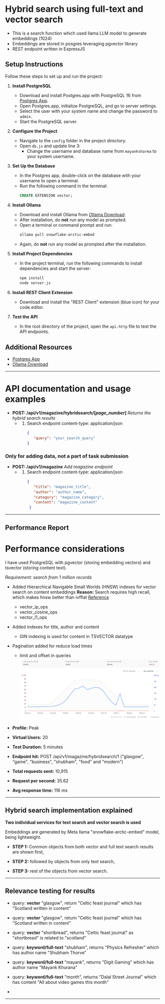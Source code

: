 # Hybrid search using full-text and vector search

- This is a search function which used llama LLM model to generate embeddings (1024)
- Embeddings are stored in posgres leveraging pgvector library
- REST endpoint written in ExpressJS

## Setup Instructions

Follow these steps to set up and run the project:

1. **Install PostgreSQL**
   - Download and install Postgres.app with PostgreSQL 16 from [Postgres App](https://postgresapp.com/).
   - Open Postgres.app, initialize PostgreSQL, and go to server settings.
   - Select the user with your system name and change the password to `admin`.
   - Start the PostgreSQL server.

2. **Configure the Project**
   - Navigate to the `config` folder in the project directory.
   - Open `db.js` and update line 3:
     - Change the username and database name from `mayanksharma` to your system username.

3. **Set Up the Database**
   - In the Postgres app, double-click on the database with your username to open a terminal.
   - Run the following command in the terminal:
     ```sql
     CREATE EXTENSION vector;
     ```

4. **Install Ollama**
   - Download and install Ollama from [Ollama Download](https://ollama.com/download).
   - After installation, do **not** run any model as prompted.
   - Open a terminal or command prompt and run:
     ```bash
     ollama pull snowflake-arctic-embed
     ```
   - Again, do **not** run any model as prompted after the installation.

5. **Install Project Dependencies**
   - In the project terminal, run the following commands to install dependencies and start the server:
     ```bash
     npm install
     node server.js
     ```

6. **Install REST Client Extension**
   - Download and install the "REST Client" extension (blue icon) for your code editor.

7. **Test the API**
   - In the root directory of the project, open the `api.http` file to test the API endpoints.

## Additional Resources

- [Postgres App](https://postgresapp.com/)
- [Ollama Download](https://ollama.com/download)

---

# API documentation and usage examples

- **POST: /api/v1/magazine/hybridsearch/[*page_number*]**
  *Returns the hybrid search results*
   - 1. Search endpoint content-type: application/json
        ```json
        {
           "query": "your_search_query"
        }
        ```
### Only for adding data, not a part of task submission
- **POST: /api/v1/magazine**
  *Add magazine endpoint*
   - 1. Search endpoint content-type: application/json
        ```json
        {
           "title": "magazine_title",
           "author": "author_name",
           "category": "magazine_category",
           "content": "magazine_content"
         }
        ```
---

## Performance Report
# Performance considerations

I have used PostgreSQL with pgvector (storing embedding vectors) and tsvector (storing content text).

*Requirement: search from 1 million records*

  - Added Hierarchical Navigable Small Worlds (HNSW) indexes for vector search on content embeddings
    **Reason:** Search requires high recall, which makes hnsw better than ivfflat [Reference](https://tembo.io/blog/vector-indexes-in-pgvector)
      - vector_ip_ops
      - vector_cosine_ops
      - vector_l1_ops
        
   - Added indexes for title, author and content
      - GIN indexing is used for content in TSVECTOR datatype
        
   - Pagination added for reduce load times
      - limit and offset in queries
![Performance report graph](/performance.png)
- **Profile:** Peak
  
- **Virtual Users:** 20
  
- **Test Duration:** 5 minutes
  
- **Endpoint hit:** POST /api/v1/magazine/hybridsearch/1 ("glasgow", "game", "business", "shubham", "food" and "modern")
  
- **Total requests sent:** 10,915
  
- **Request per second:** 35.62
  
- **Avg response time:** 116 ms
  
---

## Hybrid search implementation explained

**Two individual services for text search and vector search is used**

Embeddings are generated by Meta llama "snowflake-arctic-embed" model, being lightweight.

- **STEP 1:** Common objects from both vector and full text search results are shown first,
  
- **STEP 2:** followed by objects from only text search,
  
- **STEP 3:** rest of the objects from vector search.


---

## Relevance testing for results

- query: **vector** "glasgow", return "Celtic feast journal" which has "Scotland written in content"
 
-  query: **vector** "glasgow", return "Celtic feast journal" which has "Scotland written in content"
   
-  query: **vector** "shortbread", returns "Celtic feast journal" as "shortbread" is related to "scotland"
   
-  query: **keyword/full-text** "shubham", returns "Physics Refresher" which has author name "Shubham Thorve"
   
-  query: **keyword/full-text** "mayank", returns "Digit Gaming" which has author name "Mayank Khurana"
  
-  query: **keyword/full-text** "month", returns "Dalal Street Journal" which has content "All about video games this month"
-  

---
